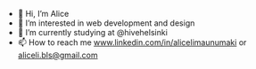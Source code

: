 - 👋 Hi, I’m Alice
- 👀 I’m interested in web development and design
- 🌱 I’m currently studying at @hivehelsinki
- 📫 How to reach me www.linkedin.com/in/alicelimaunumaki or aliceli.bls@gmail.com

<!---
allihive/allihive is a ✨ special ✨ repository because its `README.md` (this file) appears on your GitHub profile.
You can click the Preview link to take a look at your changes.
--->
